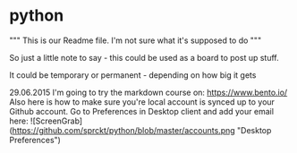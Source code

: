 # python

""" This is our Readme file. I'm not sure what it's supposed to do """

So just a little note to say - this could be used as a board to post up stuff. 

It could be temporary or permanent - depending on how big it gets


29.06.2015
I'm going to try the markdown course on: https://www.bento.io/
Also here is how to make sure you're local account is synced up to your Github account. Go to Preferences in Desktop client and add your email here: ![ScreenGrab] (https://github.com/sprckt/python/blob/master/accounts.png "Desktop Preferences")

